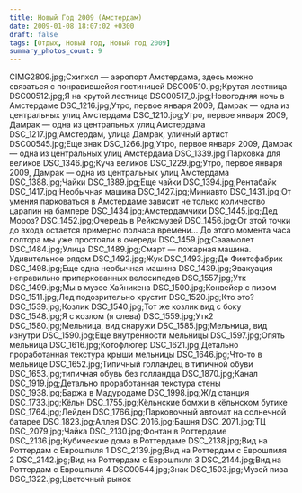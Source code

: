 ```yaml
---
title: Новый Год 2009 (Амстердам)
date: 2009-01-08 18:07:02 +0300
draft: false
tags: [Отдых, Новый год, Новый год 2009]
summary_photos_count: 9
---
```

CIMG2809.jpg;Схипхол — аэропорт Амстердама, здесь можно связаться с понравившейся гостиницей
DSC00510.jpg;Крутая лестница
DSC00512.jpg;Я на крутой лестнице
DSC00517_0.jpg;Новогодняя ночь в Амстердаме
DSC_1216.jpg;Утро, первое января 2009, Дамрак — одна из центральных улиц Амстердама
DSC_1210.jpg;Утро, первое января 2009, Дамрак — одна из центральных улиц Амстердама
DSC_1217.jpg;Амстердам, улица Дамрак, уличный артист
DSC00545.jpg;Еще знак
DSC_1266.jpg;Утро, первое января 2009, Дамрак — одна из центральных улиц Амстердама
DSC_1339.jpg;Парковка для великов
DSC_1346.jpg;Куча великов
DSC_1229.jpg;Утро, первое января 2009, Дамрак — одна из центральных улиц Амстердама
DSC_1388.jpg;Чайки
DSC_1389.jpg;Еще чайки
DSC_1394.jpg;Рентабайк
DSC_1417.jpg;Необычная машина
DSC_1427.jpg;Миниавто
DSC_1431.jpg;От умения парковаться в Амстердаме зависит не только количество царапин на бампере
DSC_1434.jpg;Амстердамчики
DSC_1445.jpg;Дед Мороз?
DSC_1452.jpg;Очередь в Рейксмузей
DSC_1456.jpg;От этой точки до входа остается примерно полчаса времени... До этого момента часа полтора мы уже простояли в очереди
DSC_1459.jpg;Сааамолет
DSC_1484.jpg;Улица
DSC_1489.jpg;Смарт — пожарная машина. Удивительное рядом
DSC_1492.jpg;Жук
DSC_1493.jpg;Де Фиетсфабрик
DSC_1498.jpg;Еще одна необычная машина
DSC_1439.jpg;Эвакуация неправильно припаркованных велосипедов
DSC_1557.jpg;Утк
DSC_1499.jpg;Мы в музее Хайникена
DSC_1500.jpg;Конвейер с пивом
DSC_1511.jpg;Лед подозрительно хрустит
DSC_1520.jpg;Кто это?
DSC_1539.jpg;Козлик
DSC_1540.jpg;Тот же козлик вид с боку
DSC_1548.jpg;Я с козлом (я слева)
DSC_1559.jpg;Утк2
DSC_1580.jpg;Мельница, вид снаружи
DSC_1585.jpg;Мельница, вид изнутри
DSC_1590.jpg;Еще внутренности мельницы
DSC_1597.jpg;Опять мельница
DSC_1616.jpg;Котофлюгер
DSC_1621.jpg;Детально проработанная текстура крыши мельницы
DSC_1646.jpg;Что-то в мельнице
DSC_1652.jpg;Типичный голландец в типичной обуви
DSC_1653.jpg;типичная обувь без голландца
DSC_1870.jpg;Канал
DSC_1919.jpg;Детально проработанная текстура стены
DSC_1938.jpg;Баржа в Мадуродаме
DSC_1998.jpg;Ж/д станция
DSC_1733.jpg;Кёльн
DSC_1755.jpg;Кёльнские бомжи в кёльнском бутике
DSC_1764.jpg;Лейден
DSC_1766.jpg;Парковочный автомат на солнечной батарее
DSC_1823.jpg;Аллея
DSC_2016.jpg;Башня
DSC_2071.jpg;ТЦ
DSC_2079.jpg;Чайка
DSC_2130.jpg;Фонтан в Роттердаме
DSC_2136.jpg;Кубические дома в Роттердаме
DSC_2138.jpg;Вид на Роттердам с Еврошпиля 1
DSC_2139.jpg;Вид на Роттердам с Еврошпиля 2
DSC_2142.jpg;Вид на Роттердам с Еврошпиля 3
DSC_2144.jpg;Вид на Роттердам с Еврошпиля 4
DSC00544.jpg;Знак
DSC_1503.jpg;Музей пива
DSC_1322.jpg;Цветочный рынок